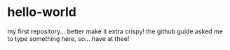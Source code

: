 # hello-world
my first repository... better make it extra crispy!
the github guide asked me to type something here, so... have at thee!
